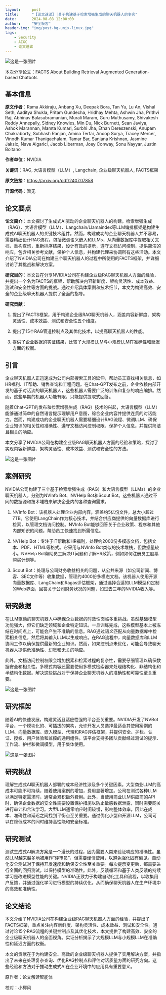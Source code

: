 ```yaml
---
layout:     post
title:      "【论文速读】|关于构建基于检索增强生成的聊天机器人的事实"
date:       2024-08-08 12:00:00
author:     "安全极客"
header-img: "img/post-bg-unix-linux.jpg"
tags:
    - Security
    - AIGC
    - 论文速读
---
```




![这是一张图片](https://www.gptsecurity.info/img/in-post/0807/01.jpg)

本次分享论文：FACTS About Building Retrieval Augmented Generation-based Chatbots

## 基本信息

**原文作者**：Rama Akkiraju, Anbang Xu, Deepak Bora, Tan Yu, Lu An, Vishal Seth, Aaditya Shukla, Pritam Gundecha, Hridhay Mehta, Ashwin Jha, Prithvi Raj, Abhinav Balasubramanian, Murali Maram, Guru Muthusamy, Shivakesh Reddy Annepally, Sidney Knowles, Min Du, Nick Burnett, Sean Javiya, Ashok Marannan, Mamta Kumari, Surbhi Jha, Ethan Dereszenski, Anupam Chakraborty, Subhash Ranjan, Amina Terfai, Anoop Surya, Tracey Mercer, Vinodh Kumar Thanigachalam, Tamar Bar, Sanjana Krishnan, Jasmine Jaksic, Nave Algarici, Jacob Liberman, Joey Conway, Sonu Nayyar, Justin Boitano

**作者单位**：NVIDIA

**关键词**：RAG, 大语言模型（LLM）, Langchain, 企业级聊天机器人, FACTS框架

**原文链接**：https://arxiv.org/pdf/2407.07858

**开源代码**：暂无

## 论文要点

**论文简介**：本文探讨了生成式AI驱动的企业聊天机器人的构建。检索增强生成（RAG）、大语言模型（LLM）、Langchain/Llamaindex等LLM编排框架是构建生成式AI聊天机器人的关键技术组件。然而，构建成功的企业聊天机器人并不容易，需要精细设计RAG流程，包括微调语义嵌入和LLMs，从向量数据库中提取相关文档，重构查询，重新排序结果，设计有效的提示，遵守文档访问控制，提供简洁的响应，包含相关参考文献，保护个人信息，并构建代理来协调所有这些活动。本文介绍了NVIDIA公司在构建三个聊天机器人的过程中所使用的FACTS框架，并详细讨论了其挑战和解决方案。

**研究目的**：本文旨在分享NVIDIA公司在构建企业级RAG聊天机器人方面的经验，并提出一个名为FACTS的框架，帮助解决内容新鲜度、架构灵活性、成本效益、测试和安全性等方面的挑战。通过介绍具体案例和技术细节，本文为构建高效、安全的企业级聊天机器人提供了全面的指导。

**研究贡献**：
1. 提出了FACTS框架，用于构建企业级RAG聊天机器人，涵盖内容新鲜度、架构灵活性、成本效益、测试和安全性五个维度。

2. 提出了15个RAG管道控制点及其优化技术，以提高聊天机器人的性能。

3. 提供了企业数据的实证结果，比较了大规模LLM与小规模LLM在准确性和延迟方面的权衡。

## 引言

企业聊天机器人正迅速成为公司内部搜索工具的延伸，帮助员工查找相关信息，如HR福利、IT帮助、销售查询和工程问题。在Chat-GPT发布之前，企业依赖内部开发的基于对话流的聊天机器人，这些机器人需要广泛的训练和复杂的响应编排。然而，这些早期的机器人功能有限，只能提供提取式回答。

随着Chat-GPT的发布和检索增强生成（RAG）技术的兴起，大语言模型（LLM）能够通过简单的自然语言提示理解用户意图，综合企业内容并提供连贯的对话能力。然而，构建成功的企业聊天机器人需要精细设计RAG流程、微调LLM、确保企业知识的相关性和准确性、遵守文档访问控制权限、保护个人信息，并提供简洁且相关的响应。

本文分享了NVIDIA公司在构建企业级RAG聊天机器人方面的经验和策略，探讨了实现内容新鲜度、架构灵活性、成本效益、测试和安全性的方法。

![这是一张图片](https://www.gptsecurity.info/img/in-post/0808/01.png)

## 案例研究

NVIDIA公司构建了三个基于检索增强生成（RAG）和大语言模型（LLMs）的企业聊天机器人，分别为NVInfo Bot、NVHelp Bot和Scout Bot。这些机器人通过不同的数据源和技术堆栈来解决企业内的各种查询需求。

1. NVInfo Bot：该机器人处理企业内部内容，涵盖约5亿份文件，总大小超过7TB。它使用LangChain作为核心技术，并结合供应商提供的向量数据库进行检索，以管理文档访问控制。NVInfo Bot能够回答关于企业政策、程序和其他内部知识的问题，帮助员工快速找到所需信息。
   
2. NVHelp Bot：专注于IT帮助和HR福利，处理约2000份多模态文档，包括文本、PDF、HTML等格式。它采用与NVInfo Bot类似的技术堆栈，但数据量较小。NVHelp Bot帮助员工解决IT问题和了解HR政策，例如如何注册员工股票购买计划等。
   
3. Scout Bot：处理与公司财务收益相关的问题，从公共来源（如公司新闻、博客、SEC文件等）收集数据，管理约4000份多模态文档。该机器人使用开源向量数据库、LangChain和Ragas评估框架，通过选择合适的LLM模型和定制的Web界面，回答关于公司财务状况的问题，如过去三年的NVIDIA收入等。
   
   
## 研究数据

在LLM驱动的聊天机器人中确保企业数据的时效性面临多重挑战。虽然基础模型功能强大，但它们缺乏领域和企业特定知识。一旦训练完成，这些模型基本上被冻结在时间点上，可能会产生不准确的信息。RAG通过语义匹配从向量数据库中检索相关信息，然后将其输入LLM以生成响应。在RAG流程中，向量数据库和LLM协同工作以确保提供最新的企业知识。然而，如果控制点未优化，可能会导致聊天机器人提供低准确性、幻觉和无关的响应。

此外，文档访问控制权限会增加搜索和检索过程的复杂性，需要仔细管理以确保数据安全和相关性。多模式内容还需要使用多模式检索器来处理结构化、非结构化和半结构化数据。解决这些挑战对于保持企业聊天机器人的准确性和可靠性至关重要。

![这是一张图片](https://www.gptsecurity.info/img/in-post/0808/02.png)

## 研究框架

随着AI的快速发展，构建灵活且适应性强的平台至关重要。NVIDIA开发了NVBot平台，一个模块化的、可插拔的架构，允许开发人员选择最适合其使用案例的LLM、向量数据库、嵌入模型、代理和RAG评估框架，并提供安全、护栏、认证、授权、用户体验和监控的通用组件。该平台支持多团队贡献经过测试的提示、工作流、护栏和微调模型，用于集体使用。

![这是一张图片](https://www.gptsecurity.info/img/in-post/0808/03.jpg)

## 研究挑战

理解生成式AI聊天机器人部署的成本经济性涉及多个关键因素。大型商业LLM的高成本可能不可持续，随着使用案例的增加，费用显著增加。公司在测试各种LLM以满足特定需求时，通常会累积额外费用。此外，当使用商业LLM供应商的API时，确保企业数据的安全性需要设置保护措施以防止敏感数据泄露，同时需要网关进行审计和合法学习。大型LLM通常响应时间较慢，影响整体效率，因此在成本、准确性和延迟之间找到平衡点至关重要。通过优化小型和开源LLM，公司可以在降低成本的同时维持高性能和安全标准。


## 研究测试

测试生成式AI解决方案是一个漫长的过程，因为需要人类来验证响应的准确性。虽然LLM越来越多地被用作“评审员”，但需要谨慎使用，以避免强化固有偏见。自动化安全测试对于保持开发速度和确保安全性至关重要。每次提示变更后，都需要进行全面的回归测试，以保持模型的准确性。此外，反馈循环和基于人类反馈的持续学习是改进模型性能的关键。NVIDIA正致力于构建自动化工具和流程，以收集用户反馈，并通过强化学习进行模型的持续优化，从而确保聊天机器人在生产环境中的高效和准确性。

## 论文结论

本文介绍了NVIDIA公司在构建企业级RAG聊天机器人方面的经验，并提出了FACTS框架，重点关注内容新鲜度、架构灵活性、成本效益、测试和安全性。通过讨论15个RAG流程的关键控制点及其优化技术，本文提供了构建高效、安全的企业级聊天机器人的全面视角。实证分析揭示了大规模LLM与小规模LLM在准确性和延迟方面的权衡。

本文的贡献在于为构建安全、高效的企业级聊天机器人提供了实用解决方案，并指出了未来在处理复杂查询、优化RAG控制点和评估对话质量方面的研究方向。这些经验和方法对于推动生成式AI在企业环境中的应用具有重要意义。

原作者：论文解读智能体

校对：小椰风







